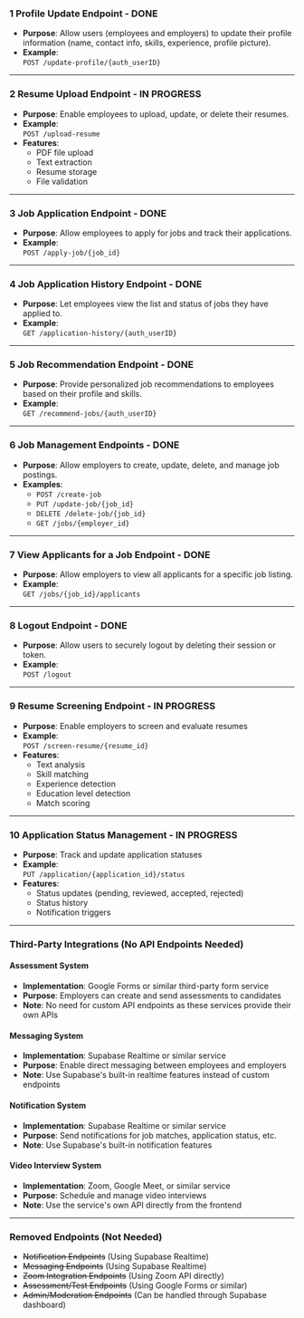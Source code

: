 ### 1️ Profile Update Endpoint - DONE
- **Purpose**: Allow users (employees and employers) to update their profile information (name, contact info, skills, experience, profile picture).
- **Example**:  
  `POST /update-profile/{auth_userID}`
---

### 2️ Resume Upload Endpoint - IN PROGRESS
- **Purpose**: Enable employees to upload, update, or delete their resumes.
- **Example**:  
  `POST /upload-resume`
- **Features**:
  - PDF file upload
  - Text extraction
  - Resume storage
  - File validation

---

### 3️ Job Application Endpoint - DONE
- **Purpose**: Allow employees to apply for jobs and track their applications.
- **Example**:  
  `POST /apply-job/{job_id}`

---

### 4️ Job Application History Endpoint - DONE
- **Purpose**: Let employees view the list and status of jobs they have applied to.
- **Example**:  
  `GET /application-history/{auth_userID}`

---

### 5️ Job Recommendation Endpoint - DONE
- **Purpose**: Provide personalized job recommendations to employees based on their profile and skills.
- **Example**:  
  `GET /recommend-jobs/{auth_userID}`

---

### 6️ Job Management Endpoints - DONE
- **Purpose**: Allow employers to create, update, delete, and manage job postings.
- **Examples**:  
  - `POST /create-job`  
  - `PUT /update-job/{job_id}`  
  - `DELETE /delete-job/{job_id}`  
  - `GET /jobs/{employer_id}`

---

### 7️ View Applicants for a Job Endpoint - DONE
- **Purpose**: Allow employers to view all applicants for a specific job listing.
- **Example**:  
  `GET /jobs/{job_id}/applicants`

---

### 8️ Logout Endpoint - DONE
- **Purpose**: Allow users to securely logout by deleting their session or token.
- **Example**:  
  `POST /logout`

---

### 9️ Resume Screening Endpoint - IN PROGRESS
- **Purpose**: Enable employers to screen and evaluate resumes
- **Example**:  
  `POST /screen-resume/{resume_id}`
- **Features**:
  - Text analysis
  - Skill matching
  - Experience detection
  - Education level detection
  - Match scoring

---

### 10️ Application Status Management - IN PROGRESS
- **Purpose**: Track and update application statuses
- **Example**:  
  `PUT /application/{application_id}/status`
- **Features**:
  - Status updates (pending, reviewed, accepted, rejected)
  - Status history
  - Notification triggers

---

### Third-Party Integrations (No API Endpoints Needed)

#### Assessment System
- **Implementation**: Google Forms or similar third-party form service
- **Purpose**: Employers can create and send assessments to candidates
- **Note**: No need for custom API endpoints as these services provide their own APIs

#### Messaging System
- **Implementation**: Supabase Realtime or similar service
- **Purpose**: Enable direct messaging between employees and employers
- **Note**: Use Supabase's built-in realtime features instead of custom endpoints

#### Notification System
- **Implementation**: Supabase Realtime or similar service
- **Purpose**: Send notifications for job matches, application status, etc.
- **Note**: Use Supabase's built-in notification features

#### Video Interview System
- **Implementation**: Zoom, Google Meet, or similar service
- **Purpose**: Schedule and manage video interviews
- **Note**: Use the service's own API directly from the frontend

---

### Removed Endpoints (Not Needed)
- ~~Notification Endpoints~~ (Using Supabase Realtime)
- ~~Messaging Endpoints~~ (Using Supabase Realtime)
- ~~Zoom Integration Endpoints~~ (Using Zoom API directly)
- ~~Assessment/Test Endpoints~~ (Using Google Forms or similar)
- ~~Admin/Moderation Endpoints~~ (Can be handled through Supabase dashboard)